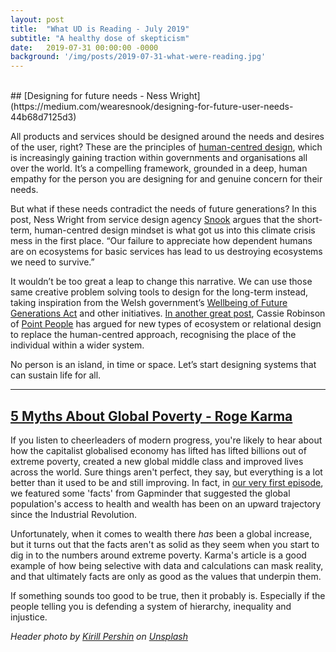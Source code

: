 ```yaml
---
layout: post
title:  "What UD is Reading - July 2019"
subtitle: "A healthy dose of skepticism"
date:   2019-07-31 00:00:00 -0000
background: '/img/posts/2019-07-31-what-were-reading.jpg'
---
```


<br>
## [Designing for future needs - Ness Wright](https://medium.com/wearesnook/designing-for-future-user-needs-44b68d7125d3)

All products and services should be designed around the needs and desires of the user, right? These are the principles of [human-centred design](http://www.designkit.org/human-centered-design), which is increasingly gaining traction within governments and organisations all over the world. It’s a compelling framework, grounded in a deep, human empathy for the person you are designing for and genuine concern for their needs. 

But what if these needs contradict the needs of future generations? In this post, Ness Wright from service design agency [Snook](https://wearesnook.com/) argues that the short-term, human-centred design mindset is what got us into this climate crisis mess in the first place. “Our failure to appreciate how dependent humans are on ecosystems for basic services has lead to us destroying ecosystems we need to survive.”
 
It wouldn’t be too great a leap to change this narrative. We can use those same creative problem solving tools to design for the long-term instead, taking inspiration from the Welsh government’s [Wellbeing of Future Generations Act](https://futuregenerations.wales/about-us/future-generations-act/) and other initiatives. [In another great post](https://medium.com/@cassierobinson/beyond-human-centred-design-to-501a994f3123), Cassie Robinson of [Point People](http://www.thepointpeople.com/) has argued for new types of ecosystem or relational design to replace the human-centred approach, recognising the place of the individual within a wider system. 

No person is an island, in time or space. Let’s start designing systems that can sustain life for all.

---

## [5 Myths About Global Poverty - Roge Karma](https://www.currentaffairs.org/2019/07/5-myths-about-global-poverty)
If you listen to cheerleaders of modern progress, you're likely to hear about how the capitalist globalised economy has lifted has lifted billions out of extreme poverty, created a new global middle class and improved lives across the world. Sure things aren't perfect, they say, but everything is a lot better than it used to be and still improving. In fact, in [our very first episode](https://soundcloud.com/utopiadispatch/11-utopia-calling-a-new-era), we featured some 'facts' from Gapminder that suggested the global population's access to health and wealth has been on an upward trajectory since the Industrial Revolution.

Unfortunately, when it comes to wealth there _has_ been a global increase, but it turns out that the facts aren't as solid as they seem when you start to dig in to the numbers around extreme poverty. Karma's article is a good example of how being selective with data and calculations can mask reality, and that ultimately facts are only as good as the values that underpin them.

If something sounds too good to be true, then it probably is. Especially if the people telling you is defending a system of hierarchy, inequality and injustice.

_Header photo by [Kirill Pershin](https://unsplash.com/@kirillpershin?utm_source=unsplash&utm_medium=referral&utm_content=creditCopyText) on [Unsplash](https://unsplash.com/search/photos/magnifying-glass?utm_source=unsplash&utm_medium=referral&utm_content=creditCopyText)_
